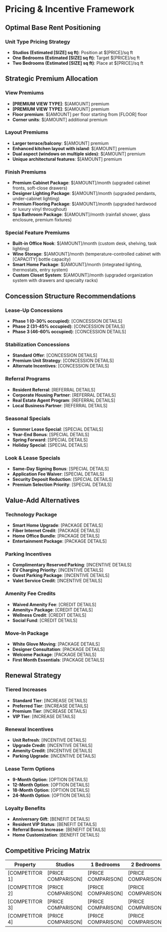 # Pricing & Incentive Framework

## Optimal Base Rent Positioning

### Unit Type Pricing Strategy

- **Studios (Estimated [SIZE] sq ft)**: Position at $[PRICE]/sq ft
- **One Bedrooms (Estimated [SIZE] sq ft)**: Target $[PRICE]/sq ft
- **Two Bedrooms (Estimated [SIZE] sq ft)**: Place at $[PRICE]/sq ft

## Strategic Premium Allocation

### View Premiums

- **[PREMIUM VIEW TYPE]**: $[AMOUNT] premium
- **[PREMIUM VIEW TYPE]**: $[AMOUNT] premium
- **Floor premium**: $[AMOUNT] per floor starting from [FLOOR] floor
- **Corner units**: $[AMOUNT] additional premium

### Layout Premiums

- **Larger terrace/balcony**: $[AMOUNT] premium
- **Enhanced kitchen layout with island**: $[AMOUNT] premium
- **Dual aspect (windows on multiple sides)**: $[AMOUNT] premium
- **Unique architectural features**: $[AMOUNT] premium

### Finish Premiums

- **Premium Cabinet Package**: $[AMOUNT]/month (upgraded cabinet fronts, soft-close drawers)
- **Designer Lighting Package**: $[AMOUNT]/month (upgraded pendants, under-cabinet lighting)
- **Premium Flooring Package**: $[AMOUNT]/month (upgraded hardwood or luxury vinyl throughout)
- **Spa Bathroom Package**: $[AMOUNT]/month (rainfall shower, glass enclosure, premium fixtures)

### Special Feature Premiums

- **Built-in Office Nook**: $[AMOUNT]/month (custom desk, shelving, task lighting)
- **Wine Storage**: $[AMOUNT]/month (temperature-controlled cabinet with [CAPACITY] bottle capacity)
- **Smart Home Package**: $[AMOUNT]/month (integrated lighting, thermostats, entry system)
- **Custom Closet System**: $[AMOUNT]/month (upgraded organization system with drawers and specialty racks)

## Concession Structure Recommendations

### Lease-Up Concessions

- **Phase 1 (0-30% occupied)**: [CONCESSION DETAILS]
- **Phase 2 (31-45% occupied)**: [CONCESSION DETAILS]
- **Phase 3 (46-60% occupied)**: [CONCESSION DETAILS]

### Stabilization Concessions

- **Standard Offer**: [CONCESSION DETAILS]
- **Premium Unit Strategy**: [CONCESSION DETAILS]
- **Alternate Incentives**: [CONCESSION DETAILS]

### Referral Programs

- **Resident Referral**: [REFERRAL DETAILS]
- **Corporate Housing Partner**: [REFERRAL DETAILS]
- **Real Estate Agent Program**: [REFERRAL DETAILS]
- **Local Business Partner**: [REFERRAL DETAILS]

### Seasonal Specials

- **Summer Lease Special**: [SPECIAL DETAILS]
- **Year-End Bonus**: [SPECIAL DETAILS]
- **Spring Forward**: [SPECIAL DETAILS]
- **Holiday Special**: [SPECIAL DETAILS]

### Look & Lease Specials

- **Same-Day Signing Bonus**: [SPECIAL DETAILS]
- **Application Fee Waiver**: [SPECIAL DETAILS]
- **Security Deposit Reduction**: [SPECIAL DETAILS]
- **Premium Selection Priority**: [SPECIAL DETAILS]

## Value-Add Alternatives

### Technology Package

- **Smart Home Upgrade**: [PACKAGE DETAILS]
- **Fiber Internet Credit**: [PACKAGE DETAILS]
- **Home Office Bundle**: [PACKAGE DETAILS]
- **Entertainment Package**: [PACKAGE DETAILS]

### Parking Incentives

- **Complimentary Reserved Parking**: [INCENTIVE DETAILS]
- **EV Charging Priority**: [INCENTIVE DETAILS]
- **Guest Parking Package**: [INCENTIVE DETAILS]
- **Valet Service Credit**: [INCENTIVE DETAILS]

### Amenity Fee Credits

- **Waived Amenity Fee**: [CREDIT DETAILS]
- **Amenity+ Package**: [CREDIT DETAILS]
- **Wellness Credit**: [CREDIT DETAILS]
- **Social Fund**: [CREDIT DETAILS]

### Move-In Package

- **White Glove Moving**: [PACKAGE DETAILS]
- **Designer Consultation**: [PACKAGE DETAILS]
- **Welcome Package**: [PACKAGE DETAILS]
- **First Month Essentials**: [PACKAGE DETAILS]

## Renewal Strategy

### Tiered Increases

- **Standard Tier**: [INCREASE DETAILS]
- **Preferred Tier**: [INCREASE DETAILS]
- **Premium Tier**: [INCREASE DETAILS]
- **VIP Tier**: [INCREASE DETAILS]

### Renewal Incentives

- **Unit Refresh**: [INCENTIVE DETAILS]
- **Upgrade Credit**: [INCENTIVE DETAILS]
- **Amenity Credit**: [INCENTIVE DETAILS]
- **Parking Upgrade**: [INCENTIVE DETAILS]

### Lease Term Options

- **9-Month Option**: [OPTION DETAILS]
- **12-Month Option**: [OPTION DETAILS]
- **18-Month Option**: [OPTION DETAILS]
- **24-Month Option**: [OPTION DETAILS]

### Loyalty Benefits

- **Anniversary Gift**: [BENEFIT DETAILS]
- **Resident VIP Status**: [BENEFIT DETAILS]
- **Referral Bonus Increase**: [BENEFIT DETAILS]
- **Home Customization**: [BENEFIT DETAILS]

## Competitive Pricing Matrix

| Property | Studios | 1 Bedrooms | 2 Bedrooms |
|----------|---------|------------|------------|
| [COMPETITOR 1] | [PRICE COMPARISON] | [PRICE COMPARISON] | [PRICE COMPARISON] |
| [COMPETITOR 2] | [PRICE COMPARISON] | [PRICE COMPARISON] | [PRICE COMPARISON] |
| [COMPETITOR 3] | [PRICE COMPARISON] | [PRICE COMPARISON] | [PRICE COMPARISON] |
| [COMPETITOR 4] | [PRICE COMPARISON] | [PRICE COMPARISON] | [PRICE COMPARISON] |